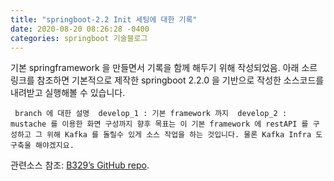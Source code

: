 ```yaml
---
title: "springboot-2.2 Init 세팅에 대한 기록"
date: 2020-08-20 08:26:28 -0400
categories: springboot 기술블로그
---
```


기본 springframework 을 만들면서 기록을 함께 해두기 위해 작성되었음.
아래 소르 링크를 참조하면 기본적으로 제작한 springboot 2.2.0 을 기반으로 작성한 소스코드를
내려받고 실행해볼 수 있습니다.


​```
branch 에 대한 설명 
develop_1 : 기본 framework 까지 
develop_2 : mustache 를 이용한 화면 구성까지
향후 목표는 이 기본 framework 에 restAPI 를 구성하고 그 위해 Kafka 를 돌릴수 있게
소스 작업을 하는 것입니다.
물론 Kafka Infra 도 구축울 해야겠지요.
​```

관련소스 참조: [B329’s GitHub repo][jekyll-gh].

[jekyll-docs]: https://jekyllrb.com/docs/home
[jekyll-gh]:   https://github.com/b329/springboot2.git
[jekyll-talk]: https://talk.jekyllrb.com/
